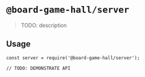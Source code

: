 # `@board-game-hall/server`

> TODO: description

## Usage

```
const server = require('@board-game-hall/server');

// TODO: DEMONSTRATE API
```
